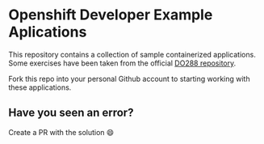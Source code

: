 # Openshift Developer Example Aplications
This repository contains a collection of sample containerized applications. Some exercises have been taken from the official [DO288 repository](https://github.com/RedHatTraining/DO288-apps).

Fork this repo into your personal Github account to starting working with these applications.

## Have you seen an error?
Create a PR with the solution 😄